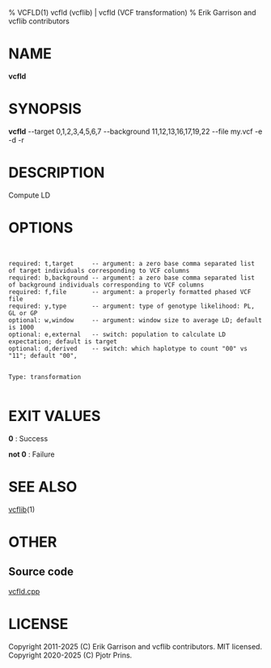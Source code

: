 % VCFLD(1) vcfld (vcflib) | vcfld (VCF transformation)
% Erik Garrison and vcflib contributors

# NAME

**vcfld**

# SYNOPSIS

**vcfld** --target 0,1,2,3,4,5,6,7 --background 11,12,13,16,17,19,22 --file my.vcf -e -d -r

# DESCRIPTION

Compute LD



# OPTIONS

```


required: t,target     -- argument: a zero base comma separated list of target individuals corresponding to VCF columns        
required: b,background -- argument: a zero base comma separated list of background individuals corresponding to VCF columns    
required: f,file       -- argument: a properly formatted phased VCF file                                                       
required: y,type       -- argument: type of genotype likelihood: PL, GL or GP                                                  
optional: w,window     -- argument: window size to average LD; default is 1000                                                 
optional: e,external   -- switch: population to calculate LD expectation; default is target                                    
optional: d,derived    -- switch: which haplotype to count "00" vs "11"; default "00",                                   


Type: transformation


```





# EXIT VALUES

**0**
: Success

**not 0**
: Failure

# SEE ALSO



[vcflib](./vcflib.md)(1)



# OTHER

## Source code

[vcfld.cpp](https://github.com/vcflib/vcflib/blob/master/src/vcfld.cpp)

# LICENSE

Copyright 2011-2025 (C) Erik Garrison and vcflib contributors. MIT licensed.
Copyright 2020-2025 (C) Pjotr Prins.

<!--
  Created with ./scripts/bin2md.rb scripts/bin2md-template.erb
-->
